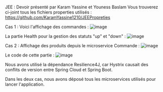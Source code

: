 JEE : Devoir présenté par Karam Yassine et Youness Baslam
Vous trouverez ci-joint tous les fichiers properties utilisés :
https://github.com/KaramYassine1210/JEEPropreties

Cas 1 :
Voici l'affichage des commandes :
![image](https://github.com/user-attachments/assets/2d472743-ad58-424f-af6a-ec8ccc904480)


La partie Health pour la gestion des statuts "up" et "down" :
![image](https://github.com/user-attachments/assets/823aa64a-3e77-415e-95cf-ac670a98e921)


Cas 2 :
Affichage des produits depuis le microservice Commande :
![image](https://github.com/user-attachments/assets/48bc2b26-e9ed-44dd-99de-db4879a446e5)


Le code de cette partie :
![image](https://github.com/user-attachments/assets/a4319561-44ea-44c4-a865-b6250f062b0e)


Nous avons utilisé la dépendance Resilience4J, car Hystrix causait des conflits de version entre Spring Cloud et Spring Boot.

Dans les deux cas, nous avons déposé tous les microservices utilisés pour lancer l'application.
